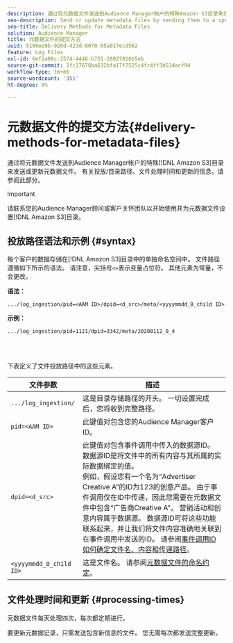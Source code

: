 ```yaml
---
description: 通过将元数据文件发送到Audience Manager帐户的特殊Amazon S3目录来发送或更新元数据文件。 有关投放/目录路径、文件处理时间和更新的信息，请参阅此部分。
seo-description: Send or update metadata files by sending them to a special Amazon S3 directory for your Audience Manager account. Refer to this section for information about delivery/directory paths, file processing times, and updates.
seo-title: Delivery Methods for Metadata Files
solution: Audience Manager
title: 元数据文件的提交方法
uuid: 5199ee9b-920d-423d-8070-05a017ecd562
feature: Log Files
exl-id: 6ef2a80c-2574-4446-b755-28027818b5eb
source-git-commit: 1fc17678ba632bfa17f7525c4fc4ff3b534acf94
workflow-type: tm+mt
source-wordcount: '351'
ht-degree: 0%

---
```


# 元数据文件的提交方法{#delivery-methods-for-metadata-files}

通过将元数据文件发送到Audience Manager帐户的特殊[!DNL Amazon S3]目录来发送或更新元数据文件。 有关投放/目录路径、文件处理时间和更新的信息，请参阅此部分。

>[!IMPORTANT]
>
> 请联系您的Audience Manager顾问或客户关怀团队以开始使用并为元数据文件设置[!DNL Amazon S3]目录。

## 投放路径语法和示例 {#syntax}

每个客户的数据存储在[!DNL Amazon S3]目录中的单独命名空间中。 文件路径遵循如下所示的语法。 请注意，尖括号`<>`表示变量占位符。 其他元素为常量，不会更改。

**语法：**

```
.../log_ingestion/pid=<AAM ID>/dpid=<d_src>/meta/<yyyymmdd_0_child ID>
```

**示例：**

```
.../log_ingestion/pid=1121/dpid=3342/meta/20200112_0_4
```

<br> 

下表定义了文件投放路径中的这些元素。


| 文件参数 | 描述 |
|---------|----------|
| `.../log_ingestion/` | 这是目录存储路径的开头。 一切设置完成后，您将收到完整路径。 |
| `pid=<AAM ID>` | 此键值对包含您的Audience Manager客户ID。 |
| `dpid=<d_src>` | 此键值对包含事件调用中传入的数据源ID。 数据源ID是将文件中的所有内容与其所属的实际数据绑定的值。 </br>例如，假设您有一个名为“Advertiser Creative A”的ID为123的创意产品。 由于事件调用仅在ID中传递，因此您需要在元数据文件中包含“广告商Creative A”。 营销活动和创意内容属于数据源。 数据源ID可将这些功能联系起来，并让我们将文件内容准确地关联到在事件调用中发送的ID。 请参阅[事件调用ID如何确定文件名、内容和传递路径](/help/using/reporting/audience-optimization-reports/metadata-files-intro/metadata-file-overview.md#how-ids-shape-file-names)。 |
| `<yyyymmdd_0_child ID>` | 这是文件名。 请参阅[元数据文件的命名约定](/help/using/reporting/audience-optimization-reports/metadata-files-intro/metadata-file-names.md)。 |

## 文件处理时间和更新 {#processing-times}

元数据文件每天处理四次，每次都定期进行。

要更新元数据记录，只需发送包含新信息的文件。 您无需每次都发送完整更新。
